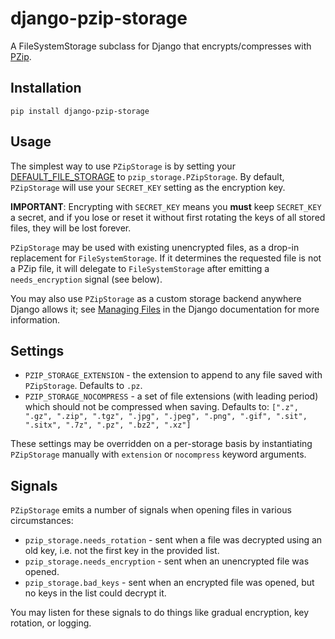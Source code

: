 # django-pzip-storage

A FileSystemStorage subclass for Django that encrypts/compresses with [PZip](https://github.com/imsweb/pzip).

## Installation

`pip install django-pzip-storage`

## Usage

The simplest way to use `PZipStorage` is by setting your
[DEFAULT_FILE_STORAGE](https://docs.djangoproject.com/en/dev/ref/settings/#default-file-storage) to
`pzip_storage.PZipStorage`. By default, `PZipStorage` will use your `SECRET_KEY` setting as the encryption key.

**IMPORTANT**: Encrypting with `SECRET_KEY` means you **must** keep `SECRET_KEY` a secret, and if you lose or reset it
without first rotating the keys of all stored files, they will be lost forever.

`PZipStorage` may be used with existing unencrypted files, as a drop-in replacement for `FileSystemStorage`. If it
determines the requested file is not a PZip file, it will delegate to `FileSystemStorage` after emitting a
`needs_encryption` signal (see below).

You may also use `PZipStorage` as a custom storage backend anywhere Django allows it; see
[Managing Files](https://docs.djangoproject.com/en/dev/topics/files/) in the Django documentation for more information.

## Settings

* `PZIP_STORAGE_EXTENSION` - the extension to append to any file saved with `PZipStorage`. Defaults to `.pz`.
* `PZIP_STORAGE_NOCOMPRESS` - a set of file extensions (with leading period) which should not be compressed when
  saving. Defaults to:
  `[".z", ".gz", ".zip", ".tgz", ".jpg", ".jpeg", ".png", ".gif", ".sit", ".sitx", ".7z", ".pz", ".bz2", ".xz"]`

These settings may be overridden on a per-storage basis by instantiating `PZipStorage` manually with `extension` or
`nocompress` keyword arguments.

## Signals

`PZipStorage` emits a number of signals when opening files in various circumstances:

* `pzip_storage.needs_rotation` - sent when a file was decrypted using an old key, i.e. not the first key in the
  provided list.
* `pzip_storage.needs_encryption` - sent when an unencrypted file was opened.
* `pzip_storage.bad_keys` - sent when an encrypted file was opened, but no keys in the list could decrypt it.

You may listen for these signals to do things like gradual encryption, key rotation, or logging.
